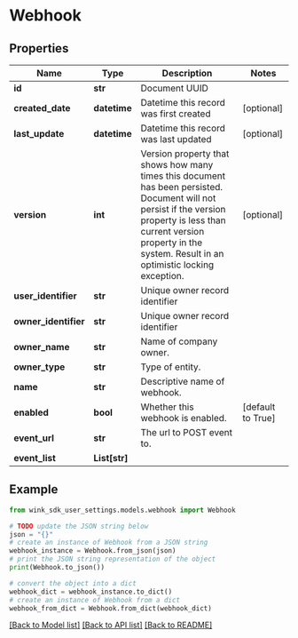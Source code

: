 # Webhook


## Properties

Name | Type | Description | Notes
------------ | ------------- | ------------- | -------------
**id** | **str** | Document UUID | 
**created_date** | **datetime** | Datetime this record was first created | [optional] 
**last_update** | **datetime** | Datetime this record was last updated | [optional] 
**version** | **int** | Version property that shows how many times this document has been persisted. Document will not persist if the version property is less than current version property in the system. Result in an optimistic locking exception. | [optional] 
**user_identifier** | **str** | Unique owner record identifier | 
**owner_identifier** | **str** | Unique owner record identifier | 
**owner_name** | **str** | Name of company owner. | 
**owner_type** | **str** | Type of entity. | 
**name** | **str** | Descriptive name of webhook. | 
**enabled** | **bool** | Whether this webhook is enabled. | [default to True]
**event_url** | **str** | The url to POST event to. | 
**event_list** | **List[str]** |  | 

## Example

```python
from wink_sdk_user_settings.models.webhook import Webhook

# TODO update the JSON string below
json = "{}"
# create an instance of Webhook from a JSON string
webhook_instance = Webhook.from_json(json)
# print the JSON string representation of the object
print(Webhook.to_json())

# convert the object into a dict
webhook_dict = webhook_instance.to_dict()
# create an instance of Webhook from a dict
webhook_from_dict = Webhook.from_dict(webhook_dict)
```
[[Back to Model list]](../README.md#documentation-for-models) [[Back to API list]](../README.md#documentation-for-api-endpoints) [[Back to README]](../README.md)


